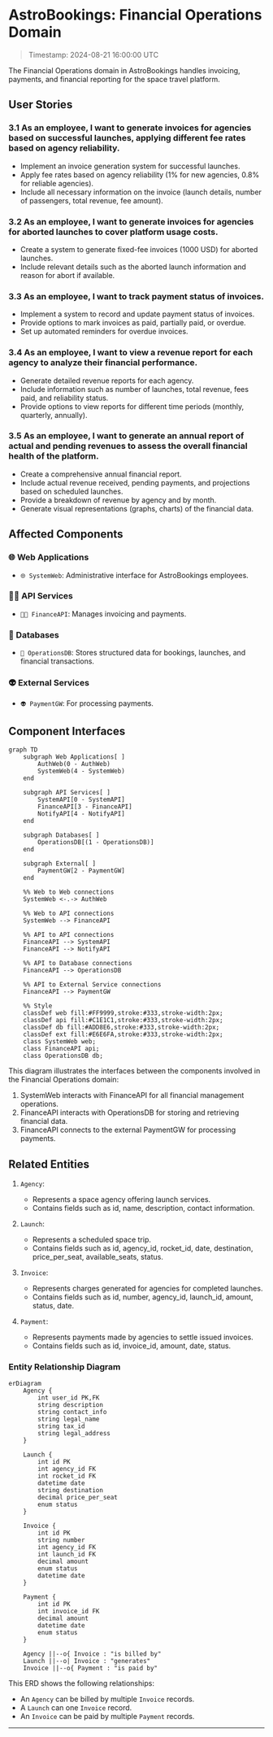 # AstroBookings: Financial Operations Domain

> Timestamp: 2024-08-21 16:00:00 UTC

The Financial Operations domain in AstroBookings handles invoicing, payments, and financial reporting for the space travel platform.

## User Stories

### 3.1 As an employee, I want to generate invoices for agencies based on successful launches, applying different fee rates based on agency reliability.

- Implement an invoice generation system for successful launches.
- Apply fee rates based on agency reliability (1% for new agencies, 0.8% for reliable agencies).
- Include all necessary information on the invoice (launch details, number of passengers, total revenue, fee amount).

### 3.2 As an employee, I want to generate invoices for agencies for aborted launches to cover platform usage costs.

- Create a system to generate fixed-fee invoices (1000 USD) for aborted launches.
- Include relevant details such as the aborted launch information and reason for abort if available.

### 3.3 As an employee, I want to track payment status of invoices.

- Implement a system to record and update payment status of invoices.
- Provide options to mark invoices as paid, partially paid, or overdue.
- Set up automated reminders for overdue invoices.

### 3.4 As an employee, I want to view a revenue report for each agency to analyze their financial performance.

- Generate detailed revenue reports for each agency.
- Include information such as number of launches, total revenue, fees paid, and reliability status.
- Provide options to view reports for different time periods (monthly, quarterly, annually).

### 3.5 As an employee, I want to generate an annual report of actual and pending revenues to assess the overall financial health of the platform.

- Create a comprehensive annual financial report.
- Include actual revenue received, pending payments, and projections based on scheduled launches.
- Provide a breakdown of revenue by agency and by month.
- Generate visual representations (graphs, charts) of the financial data.

## Affected Components

### 🌐 Web Applications

- `🌐 SystemWeb`: Administrative interface for AstroBookings employees.

### 🧑‍💼 API Services

- `🧑‍💼 FinanceAPI`: Manages invoicing and payments.

### 📇 Databases

- `📇 OperationsDB`: Stores structured data for bookings, launches, and financial transactions.

### 👽 External Services

- `👽 PaymentGW`: For processing payments.

## Component Interfaces

```mermaid
graph TD
    subgraph Web Applications[ ]
        AuthWeb(0 - AuthWeb)
        SystemWeb(4 - SystemWeb)
    end

    subgraph API Services[ ]
        SystemAPI[0 - SystemAPI]
        FinanceAPI[3 - FinanceAPI]
        NotifyAPI[4 - NotifyAPI]
    end

    subgraph Databases[ ]
        OperationsDB[(1 - OperationsDB)]
    end

    subgraph External[ ]
        PaymentGW[2 - PaymentGW]
    end

    %% Web to Web connections
    SystemWeb <-.-> AuthWeb

    %% Web to API connections
    SystemWeb --> FinanceAPI

    %% API to API connections
    FinanceAPI --> SystemAPI
    FinanceAPI --> NotifyAPI

    %% API to Database connections
    FinanceAPI --> OperationsDB

    %% API to External Service connections
    FinanceAPI --> PaymentGW

    %% Style
    classDef web fill:#FF9999,stroke:#333,stroke-width:2px;
    classDef api fill:#C1E1C1,stroke:#333,stroke-width:2px;
    classDef db fill:#ADD8E6,stroke:#333,stroke-width:2px;
    classDef ext fill:#E6E6FA,stroke:#333,stroke-width:2px;
    class SystemWeb web;
    class FinanceAPI api;
    class OperationsDB db;
```

This diagram illustrates the interfaces between the components involved in the Financial Operations domain:

1. SystemWeb interacts with FinanceAPI for all financial management operations.
2. FinanceAPI interacts with OperationsDB for storing and retrieving financial data.
3. FinanceAPI connects to the external PaymentGW for processing payments.

## Related Entities

1. `Agency`:

   - Represents a space agency offering launch services.
   - Contains fields such as id, name, description, contact information.

2. `Launch`:

   - Represents a scheduled space trip.
   - Contains fields such as id, agency_id, rocket_id, date, destination, price_per_seat, available_seats, status.

3. `Invoice`:

   - Represents charges generated for agencies for completed launches.
   - Contains fields such as id, number, agency_id, launch_id, amount, status, date.

4. `Payment`:
   - Represents payments made by agencies to settle issued invoices.
   - Contains fields such as id, invoice_id, amount, date, status.

### Entity Relationship Diagram

```mermaid
erDiagram
    Agency {
        int user_id PK,FK
        string description
        string contact_info
        string legal_name
        string tax_id
        string legal_address
    }

    Launch {
        int id PK
        int agency_id FK
        int rocket_id FK
        datetime date
        string destination
        decimal price_per_seat
        enum status
    }

    Invoice {
        int id PK
        string number
        int agency_id FK
        int launch_id FK
        decimal amount
        enum status
        datetime date
    }

    Payment {
        int id PK
        int invoice_id FK
        decimal amount
        datetime date
        enum status
    }

    Agency ||--o{ Invoice : "is billed by"
    Launch ||--o| Invoice : "generates"
    Invoice ||--o{ Payment : "is paid by"
```

This ERD shows the following relationships:

- An `Agency` can be billed by multiple `Invoice` records.
- A `Launch` can one `Invoice` record.
- An `Invoice` can be paid by multiple `Payment` records.

---
